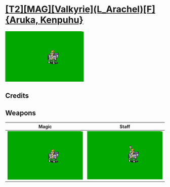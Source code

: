# [\[T2\]\[MAG\]\[Valkyrie\]\(L_Arachel\)\[F\]{Aruka, Kenpuhu}](./)

<img src="./6.%20Magic%20(Fixed%20by%20SD9k)/Magic_000.png" alt="[T2][MAG][Valkyrie](L_Arachel)[F]{Aruka, Kenpuhu} standing" />

## Credits



## Weapons


|Magic |Staff |
|  :---: | :---: |
| <img alt="Magic animation" src="./6.%20Magic%20(Fixed%20by%20SD9k)/Magic.gif" /> | <img alt="Staff animation" src="./7.%20Staff/Staff.gif" /> |
